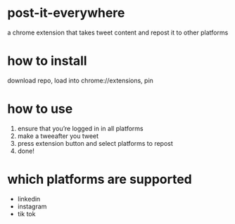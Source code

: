 # post-it-everywhere
a chrome extension that takes tweet content and repost it to other platforms

# how to install
download repo, load into chrome://extensions, pin
# how to use
1. ensure that you’re logged in in all platforms
2. make a tweeafter you tweet
3. press extension button and select platforms to repost
4. done!
# which platforms are supported
- linkedin
- instagram
- tik tok
